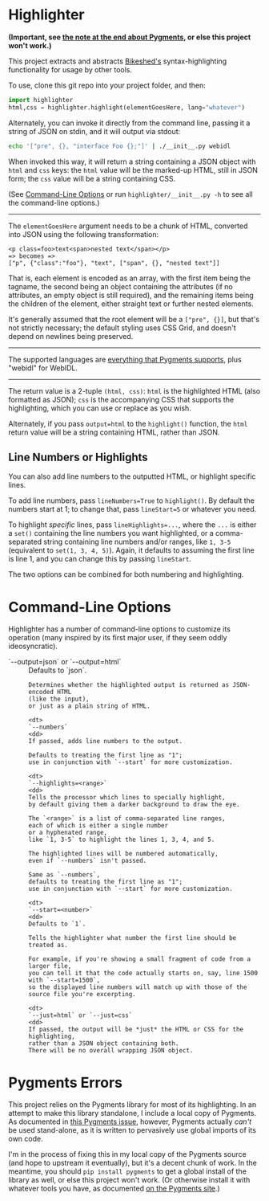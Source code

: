 Highlighter
===========

**(Important, see [the note at the end about Pygments](#pygments-errors), or else this project won't work.)**

This project extracts and abstracts [Bikeshed's](https://www.github.com/tabatkins/bikeshed) syntax-highlighting functionality for usage by other tools.

To use, clone this git repo into your project folder,
and then:

```python
import highlighter
html,css = highlighter.highlight(elementGoesHere, lang="whatever")
```

Alternately, you can invoke it directly from the command line,
passing it a string of JSON on stdin,
and it will output via stdout:

```bash
echo '["pre", {}, "interface Foo {};"]' | ./__init__.py webidl
```

When invoked this way,
it will return a string containing a JSON object with `html` and `css` keys:
the `html` value will be the marked-up HTML, still in JSON form;
the `css` value will be a string containing CSS.

(See [Command-Line Options](#command-line-options)
or run `highlighter/__init__.py -h` to see all the command-line options.)

-----

The `elementGoesHere` argument needs to be a chunk of HTML,
converted into JSON using the following transformation:

```
<p class=foo>text<span>nested text</span></p>
=> becomes =>
["p", {"class":"foo"}, "text", ["span", {}, "nested text"]]
```

That is, each element is encoded as an array,
with the first item being the tagname,
the second being an object containing the attributes
(if no attributes, an empty object is still required),
and the remaining items being the children of the element,
either straight text or further nested elements.

It's generally assumed that the root element will be a `["pre", {}]`,
but that's not strictly necessary;
the default styling uses CSS Grid,
and doesn't depend on newlines being preserved.

-----

The supported languages are [everything that Pygments supports](http://pygments.org/languages/),
plus "webidl" for WebIDL.

-----

The return value is a 2-tuple `(html, css)`:
`html` is the highlighted HTML
(also formatted as JSON);
`css` is the accompanying CSS that supports the highlighting,
which you can use or replace as you wish.

Alternately, if you pass `output=html` to the `highlight()` function,
the `html` return value will be a string containing HTML,
rather than JSON.

Line Numbers or Highlights
--------------------------

You can also add line numbers to the outputted HTML,
or highlight specific lines.

To add line numbers,
pass `lineNumbers=True` to `highlight()`.
By default the numbers start at 1;
to change that, pass `lineStart=5` or whatever you need.

To highlight *specific* lines,
pass `lineHighlights=...`,
where the `...` is either a `set()` containing the line numbers you want highlighted,
or a comma-separated string containing line numbers and/or ranges, like `1, 3-5`
(equivalent to `set(1, 3, 4, 5)`).
Again, it defaults to assuming the first line is line 1,
and you can change this by passing `lineStart`.

The two options can be combined for both numbering and highlighting.

Command-Line Options
====================

Highlighter has a number of command-line options to customize its operation
(many inspired by its first major user,
if they seem oddly ideosyncratic).

<dl>
	<dt>
	`--output=json` or `--output=html`
	<dd>
	Defaults to `json`.

	Determines whether the highlighted output is returned as JSON-encoded HTML
	(like the input),
	or just as a plain string of HTML.

	<dt>
	`--numbers`
	<dd>
	If passed, adds line numbers to the output.

	Defaults to treating the first line as "1";
	use in conjunction with `--start` for more customization.

	<dt>
	`--highlights=<range>`
	<dd>
	Tells the processor which lines to specially highlight,
	by default giving them a darker background to draw the eye.

	The `<range>` is a list of comma-separated line ranges,
	each of which is either a single number
	or a hyphenated range,
	like `1, 3-5` to highlight the lines 1, 3, 4, and 5.

	The highlighted lines will be numbered automatically,
	even if `--numbers` isn't passed.

	Same as `--numbers`,
	defaults to treating the first line as "1";
	use in conjunction with `--start` for more customization.

	<dt>
	`--start=<number>`
	<dd>
	Defaults to `1`.

	Tells the highlighter what number the first line should be treated as.

	For example, if you're showing a small fragment of code from a larger file,
	you can tell it that the code actually starts on, say, line 1500
	with `--start=1500`,
	so the displayed line numbers will match up with those of the source file you're excerpting.

	<dt>
	`--just=html` or `--just=css`
	<dd>
	If passed, the output will be *just* the HTML or CSS for the highlighting,
	rather than a JSON object containing both.
	There will be no overall wrapping JSON object.
</dl>


Pygments Errors
===============

This project relies on the Pygments library for most of its highlighting.
In an attempt to make this library standalone,
I include a local copy of Pygments.
As documented in [this Pygments issue](https://bitbucket.org/birkenfeld/pygments-main/issues/1448/pygments-relies-on-global-imports-of-its),
however,
Pygments actually *can't* be used stand-alone,
as it is written to pervasively use global imports of its own code.

I'm in the process of fixing this in my local copy of the Pygments source
(and hope to upstream it eventually),
but it's a decent chunk of work.
In the meantime,
you should `pip install pygments` to get a global install of the library as well,
or else this project won't work.
(Or otherwise install it with whatever tools you have,
as documented [on the Pygments site](http://pygments.org/).)

